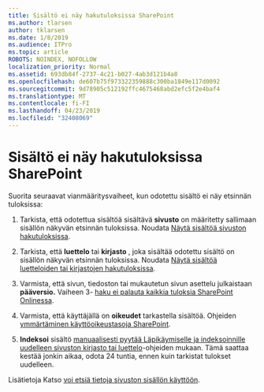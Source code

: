 ```yaml
---
title: Sisältö ei näy hakutuloksissa SharePoint
ms.author: tlarsen
author: tklarsen
ms.date: 1/8/2019
ms.audience: ITPro
ms.topic: article
ROBOTS: NOINDEX, NOFOLLOW
localization_priority: Normal
ms.assetid: 693db84f-2737-4c21-b027-4ab3d121b4a8
ms.openlocfilehash: de607b75f973322359888c300ba1849e117d0092
ms.sourcegitcommit: 9d78905c512192ffc4675468abd2efc5f2e4baf4
ms.translationtype: MT
ms.contentlocale: fi-FI
ms.lasthandoff: 04/23/2019
ms.locfileid: "32408069"
---
```

# <a name="content-doesnt-appear-in-sharepoint-search-results"></a>Sisältö ei näy hakutuloksissa SharePoint

Suorita seuraavat vianmääritysvaiheet, kun odotettu sisältö ei näy etsinnän tuloksissa:
  
1. Tarkista, että odotettua sisältöä sisältävä **sivusto** on määritetty sallimaan sisällön näkyvän etsinnän tuloksissa. Noudata [Näytä sisältöä sivuston hakutuloksissa](https://docs.microsoft.com/sharepoint/make-site-content-searchable#show-content-on-a-site-in-search-results).
    
2. Tarkista, että **luettelo** tai **kirjasto** , joka sisältää odotettu sisältö on sisällön näkyvän etsinnän tuloksissa. Noudata [Näytä sisältöä luetteloiden tai kirjastojen hakutuloksissa](https://docs.microsoft.com/sharepoint/make-site-content-searchable#show-content-from-lists-or-libraries-in-search-results). 
    
3. Varmista, että sivun, tiedoston tai mukautetun sivun asettelu julkaistaan **pääversio.** Vaiheen 3- [haku ei palauta kaikkia tuloksia SharePoint Onlinessa](https://go.microsoft.com/fwlink/?linkid=874525).
    
4. Varmista, että käyttäjällä on **oikeudet** tarkastella sisältöä. Ohjeiden [ymmärtäminen käyttöoikeustasoja SharePoint](https://go.microsoft.com/fwlink/?linkid=867071).
    
5. **Indeksoi** sisältö [manuaalisesti pyytää Läpikäymiselle ja indeksoinnille uudelleen sivuston kirjasto tai luettelo](https://docs.microsoft.com/sharepoint/crawl-site-content)-ohjeiden mukaan. Tämä saattaa kestää jonkin aikaa, odota 24 tuntia, ennen kuin tarkistat tulokset uudelleen.
    
Lisätietoja Katso [voi etsiä tietoja sivuston sisällön käyttöön](https://docs.microsoft.com/sharepoint/make-site-content-searchable). 
  

